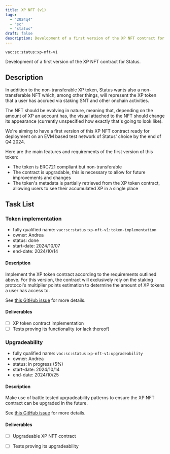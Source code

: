 ```yaml
---
title: XP NFT (v1)
tags:
  - "2024q4"
  - "sc"
  - "status"
draft: false
description: Development of a first version of the XP NFT contract for Status.
---
```


`vac:sc:status:xp-nft-v1`

Development of a first version of the XP NFT contract for Status.

## Description

In addition to the non-transferable XP token,
Status wants also a non-transferable NFT which,
among other things,
will represent the XP token that a user has accrued via staking SNT and other onchain activities.

The NFT should be evolving in nature,
meaning that,
depending on the amount of XP an account has,
the visual attached to the NFT should change its appearance (currently unspecified how exactly that's going to look like).

We're aiming to have a first version of this XP NFT contract ready for deployment on an EVM based test network of Status' choice by the end of Q4 2024.

Here are the main features and requirements of the first version of this token:

- The token is ERC721 compliant but non-transferable
- The contract is upgradable, this is necessary to allow for future improvements and changes
- The token's metadata is partially retrieved from the XP token contract, allowing users to see their accumulated XP in a single place

## Task List

### Token implementation

* fully qualified name: `vac:sc:status:xp-nft-v1:token-implementation`
* owner: Andrea
* status: done
* start-date: 2024/10/07
* end-date: 2024/10/14

#### Description

Implement the XP token contract according to the requirements outlined above.
For this version,
the contract will exclusively rely on the staking protocol's multiplier points estimation to determine the amount of XP tokens a user has access to.

See [this GitHub issue](https://github.com/vacp2p/staking-reward-streamer/issues/37) for more details.

#### Deliverables

- [ ] XP token contract implementation
- [ ] Tests proving its functionality (or lack thereof)

### Upgradeability

* fully qualified name: `vac:sc:status:xp-nft-v1:upgradeability`
* owner: Andrea
* status: in progress (5%)
* start-date: 2024/10/14
* end-date: 2024/10/25

#### Description

Make use of battle tested upgradeability patterns to ensure the XP NFT contract can be upgraded in the future.

See [this GitHub issue](https://github.com/vacp2p/staking-reward-streamer/issues/38) for more details.

#### Deliverables

- [ ] Upgradeable XP NFT contract
- [ ] Tests proving its upgradeability


